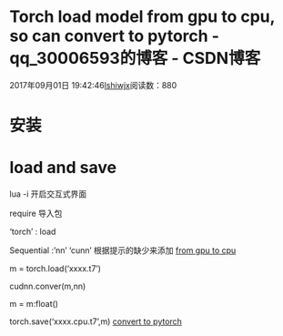 # Torch load model from gpu to cpu, so can convert to pytorch - qq_30006593的博客 - CSDN博客





2017年09月01日 19:42:46[lshiwjx](https://me.csdn.net/qq_30006593)阅读数：880








# 安装

# load and save

lua -i 开启交互式界面 

require 导入包 

‘torch’ : load 

Sequential :’nn’ ‘cunn’ 根据提示的缺少来添加
[from gpu to cpu]()

m = torch.load(‘xxxx.t7’) 

cudnn.conver(m,nn) 

m = m:float() 

torch.save(‘xxxx.cpu.t7’,m) 
[convert to pytorch](https://discuss.pytorch.org/t/convert-import-torch-model-to-pytorch/37/2)






